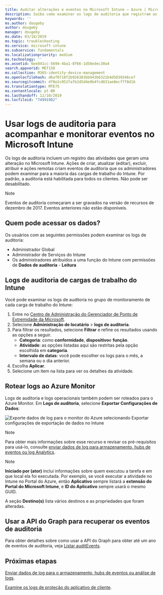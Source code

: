 ```yaml
---
title: Auditar alterações e eventos no Microsoft Intune – Azure | Microsoft Docs
description: Saiba como examinar os logs de auditoria que registram as atividades do Microsoft Intune.
keywords: ''
ms.author: dougeby
author: dougeby
manager: dougeby
ms.date: 03/18/2019
ms.topic: troubleshooting
ms.service: microsoft-intune
ms.subservice: fundamentals
ms.localizationpriority: medium
ms.technology: ''
ms.assetid: 6ee841cc-5694-4ba1-8f66-1d58edec30a4
search.appverid: MET150
ms.collection: M365-identity-device-management
ms.openlocfilehash: d6af0718f2b926383bb943b6321b4d5839346ce7
ms.sourcegitcommit: df8e2c052fafb2d5d4e9b4fcd831ae0ecf7f8d16
ms.translationtype: MTE75
ms.contentlocale: pt-BR
ms.lasthandoff: 12/10/2019
ms.locfileid: "74991982"
---
```

# <a name="use-audit-logs-to-track-and-monitor-events-in-microsoft-intune"></a>Usar logs de auditoria para acompanhar e monitorar eventos no Microsoft Intune

Os logs de auditoria incluem um registro das atividades que geram uma alteração no Microsoft Intune. Ações de criar, atualizar (editar), excluir, atribuir e ações remotas criam eventos de auditoria que os administradores podem examinar para a maioria das cargas de trabalho do Intune. Por padrão, a auditoria está habilitada para todos os clientes. Não pode ser desabilitado.

> [!NOTE]
> Eventos de auditoria começaram a ser gravados na versão de recursos de dezembro de 2017. Eventos anteriores não estão disponíveis.

## <a name="who-can-access-the-data"></a>Quem pode acessar os dados?

Os usuários com as seguintes permissões podem examinar os logs de auditoria:

- Administrador Global
- Administrador de Serviços do Intune
- Os administradores atribuídos a uma função do Intune com permissões de **Dados de auditoria** - **Leitura**

## <a name="audit-logs-for-intune-workloads"></a>Logs de auditoria de cargas de trabalho do Intune

Você pode examinar os logs de auditoria no grupo de monitoramento de cada carga de trabalho do Intune:

1. Entre no [Centro de Administração do Gerenciador de Ponto de Extremidade da Microsoft](https://go.microsoft.com/fwlink/?linkid=2109431).
2. Selecione **Administração de locatário** > **logs de auditoria**.
3. Para filtrar os resultados, selecione **Filtrar** e refine os resultados usando as opções a seguir.
    - **Categoria**: como **conformidade**, **dispositivo**e **função**.
    - **Atividade**: as opções listadas aqui são restritas pela opção escolhida em **categoria**.
    - **Intervalo de datas**: você pode escolher os logs para o mês, a semana ou o dia anterior.
4. Escolha **Aplicar**.
4. Selecione um item na lista para ver os detalhes da atividade.

## <a name="route-logs-to-azure-monitor"></a>Rotear logs ao Azure Monitor

Logs de auditoria e logs operacionais também podem ser roteados para o Azure Monitor. Em **Logs de auditoria**, selecione **Exportar Configurações de Dados**:

![Exporte dados de log para o monitor do Azure selecionando Exportar configurações de exportação de dados no Intune](./media/monitor-audit-logs/audit-logs-export-data-settings.png)

> [!NOTE]
> Para obter mais informações sobre esse recurso e revisar os pré-requisitos para usá-lo, consulte [enviar dados de log para armazenamento, hubs de eventos ou log Analytics](review-logs-using-azure-monitor.md).

> [!NOTE]
> **Iniciado por (ator)** inclui informações sobre quem executou a tarefa e em que local ela foi executada. Por exemplo, se você executar a atividade no Intune no Portal do Azure, então **Aplicativo** sempre listará a **extensão do Portal do Microsoft Intune**, e **ID do Aplicativo** sempre usará o mesmo GUID.
>
> A seção **Destino(s)** lista vários destinos e as propriedades que foram alteradas.  

## <a name="use-graph-api-to-retrieve-audit-events"></a>Usar a API do Graph para recuperar os eventos de auditoria

Para obter detalhes sobre como usar a API do Graph para obter até um ano de eventos de auditoria, veja [Listar auditEvents](https://docs.microsoft.com/graph/api/intune-auditing-auditevent-list?view=graph-rest-1.0).

## <a name="next-steps"></a>Próximas etapas

[Enviar dados de log para o armazenamento, hubs de eventos ou análise de logs](review-logs-using-azure-monitor.md).

[Examine os logs de proteção do aplicativo de cliente](../apps/app-protection-policy-settings-log.md).
